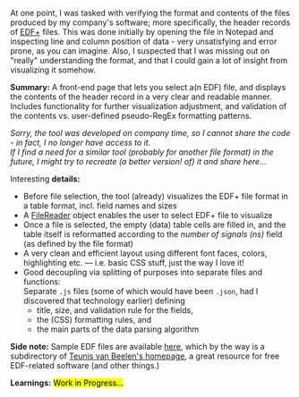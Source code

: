 <!--"motivation":" -->
At one point, I was tasked with verifying the format and contents of the files produced by my company's software; more specifically, the header records of [EDF+](https://www.edfplus.info/) files.
This was done initially by opening the file in Notepad and inspecting line and column position of data - very unsatisfying and error prone, as you can imagine. Also, I suspected that I was missing out on "really" understanding the format, and that I could gain a lot of insight from visualizing it somehow.  
  
**Summary:** A front-end page that lets you select a(n EDF) file, and displays the contents of the header record in a very clear and readable manner. Includes functionality for further visualization adjustment, and validation of the contents vs. user-defined pseudo-RegEx formatting patterns.

_Sorry, the tool was developed on company time, so I cannot share the code - in fact, I no longer have access to it.  
If I find a need for a similar tool (probably for another file format) in the future, I might try to recreate (a better version! of) it and share here..._

Interesting **details:**
- Before file selection, the tool (already) visualizes the EDF+ file format in a table format, incl. field names and sizes
- A [FileReader](https://developer.mozilla.org/en-US/docs/Web/API/FileReader) object enables the user to select EDF+ file to visualize
- Once a file is selected, the empty (data) table cells are filled in, and the table itself is reformatted according to the _number of signals (ns)_ field (as defined by the file format)
- A very clean and efficient layout using different font faces, colors, highlighting etc. — i.e. basic CSS stuff, just the way I love it!
- Good decoupling via splitting of purposes into separate files and functions:  
  Separate `.js` files (some of which would have been `.json`, had I discovered that technology earlier) defining
  - title, size, and validation rule for the fields, <!-- i.e. 2 files: globalFields and localFields --> 
  - the (CSS) formatting rules, and
  - the main parts of the data parsing algorithm

**Side note:** Sample EDF files are available [here](https://www.teuniz.net/edf_bdf_testfiles/index.html), which by the way is a subdirectory of [Teunis van Beelen\'s homepage](https://www.teuniz.net), a great resource for free EDF-related software (and other things.)

 **Learnings:**
 <mark> Work in Progress...</mark>